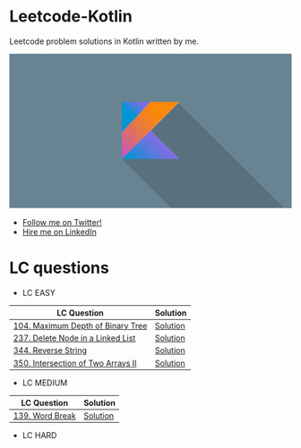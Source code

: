 # Leetcode-Kotlin 
Leetcode problem solutions in Kotlin written by me. 

![Leetcode-Kotlin](https://github.com/amittkashyap/Leetcode-Kotlin/blob/master/LeetCode_Kotlin.png)

* [Follow me on Twitter!](https://twitter.com/amittkashyap)
* [Hire me on LinkedIn](www.linkedin.com/in/amittkashyap)

# LC questions 

* LC EASY

LC Question | Solution
------------ | -------------
[104. Maximum Depth of Binary Tree](https://leetcode.com/problems/maximum-depth-of-binary-tree/) | [Solution](https://github.com/amittkashyap/Leetcode-Kotlin/blob/master/Easy%20LC/104_Maximum_Depth_of_Binary_Tree.kt)
[237. Delete Node in a Linked List](https://leetcode.com/problems/delete-node-in-a-linked-list/) | [Solution](https://github.com/amittkashyap/Leetcode-Kotlin/blob/master/Easy%20LC/237_Delete_Node_in_a_Linked_List.kt)
[344. Reverse String](https://leetcode.com/problems/reverse-string/) | [Solution](https://github.com/amittkashyap/Leetcode-Kotlin/blob/master/Easy%20LC/344_Reverse_String.kt)
[350. Intersection of Two Arrays II](https://leetcode.com/problems/intersection-of-two-arrays-ii/) | [Solution](https://github.com/amittkashyap/Leetcode-Kotlin/blob/master/Easy%20LC/350_Intersection_of_Two_Arrays_II.kt)

* LC MEDIUM 

LC Question | Solution
------------ | -------------
[139. Word Break](https://leetcode.com/problems/word-break/) | [Solution](https://github.com/amittkashyap/Leetcode-Kotlin/blob/master/Medium%20LC/139_WordBreak.kt)

* LC HARD
